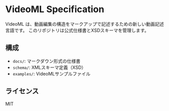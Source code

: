 # VideoML Specification

VideoML は、動画編集の構造をマークアップで記述するための新しい動画記述言語です。
このリポジトリは公式仕様書とXSDスキーマを管理します。

## 構成
- `docs/`: マークダウン形式の仕様書
- `schema/`: XMLスキーマ定義（XSD）
- `examples/`: VideoMLサンプルファイル

## ライセンス
MIT
